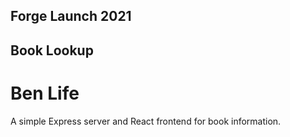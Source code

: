 ## Forge Launch 2021
## Book Lookup
# Ben Life

A simple Express server and React frontend for book information.
